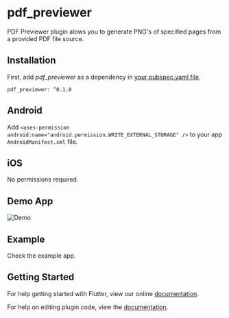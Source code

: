 # pdf_previewer

PDF Previewer plugin alows you to generate PNG's of specified pages from a provided PDF file source. 

## Installation

First, add  *pdf_previewer*  as a dependency in [your pubspec.yaml file](https://flutter.io/platform-plugins/).

```
pdf_previewer: ^0.1.0
```
## Android
Add `<uses-permission android:name="android.permission.WRITE_EXTERNAL_STORAGE" />` to your app `AndroidManifest.xml` file.

## iOS
No permissions required.

## Demo App
![Demo](https://github.com/miguelpruivo/plugins_flutter_file_picker/blob/master/example/demo.png)

## Example
Check the example app.

## Getting Started

For help getting started with Flutter, view our online
[documentation](https://flutter.io/).

For help on editing plugin code, view the [documentation](https://flutter.io/platform-plugins/#edit-code).
